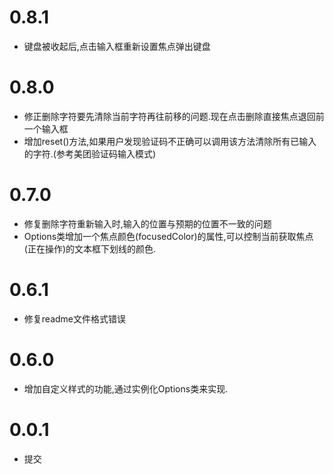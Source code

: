 
# 0.8.1

* 键盘被收起后,点击输入框重新设置焦点弹出键盘

# 0.8.0

* 修正删除字符要先清除当前字符再往前移的问题.现在点击删除直接焦点退回前一个输入框
* 增加reset()方法,如果用户发现验证码不正确可以调用该方法清除所有已输入的字符.(参考美团验证码输入模式)

# 0.7.0

* 修复删除字符重新输入时,输入的位置与预期的位置不一致的问题
* Options类增加一个焦点颜色(focusedColor)的属性,可以控制当前获取焦点(正在操作)的文本框下划线的颜色.

# 0.6.1

* 修复readme文件格式错误

# 0.6.0
* 增加自定义样式的功能,通过实例化Options类来实现.

# 0.0.1
* 提交